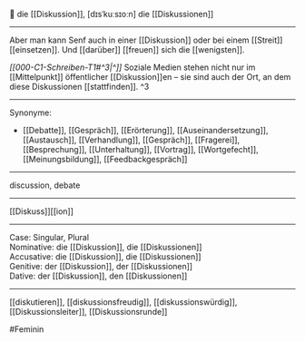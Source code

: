 🔴 die [[Diskussion]], [dɪsˈkuːsɪoːn]
die [[Diskussionen]]

---
Aber man kann Senf auch in einer [[Diskussion]] oder bei einem [[Streit]] [[einsetzen]]. Und [[darüber]] [[freuen]] sich die [[wenigsten]].

*[[000-C1-Schreiben-T1#^3|^]]* Soziale Medien stehen nicht nur im [[Mittelpunkt]] öffentlicher [[Diskussion]]en – sie sind auch der Ort, an dem diese Diskussionen [[stattfinden]]. ^3


---
Synonyme:
- [[Debatte]], [[Gespräch]], [[Erörterung]], [[Auseinandersetzung]], [[Austausch]], [[Verhandlung]], [[Gespräch]], [[Fragerei]], [[Besprechung]], [[Unterhaltung]], [[Vortrag]], [[Wortgefecht]], [[Meinungsbildung]], [[Feedbackgespräch]]

---
discussion, debate

---
[[Diskuss]][[ion]]

---
Case: Singular, Plural  
Nominative: die [[Diskussion]], die [[Diskussionen]]  
Accusative: die [[Diskussion]], die [[Diskussionen]]  
Genitive: der [[Diskussion]], der [[Diskussionen]]  
Dative: der [[Diskussion]], den [[Diskussionen]]  

---
[[diskutieren]], [[diskussionsfreudig]], [[diskussionswürdig]], [[Diskussionsleiter]], [[Diskussionsrunde]]



#Feminin
